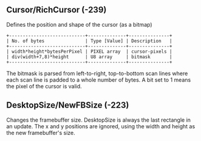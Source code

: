 ## Cursor/RichCursor (-239)
Defines the position and shape of the cursor (as a bitmap)
```
+----------------------------+--------------+---------------+
| No. of bytes               | Type [Value] | Description   |
+----------------------------+--------------+---------------+
| width*height*bytesPerPixel | PIXEL array  | cursor-pixels |
| div(width+7,8)*height      | U8 array     | bitmask       |
+----------------------------+--------------+---------------+
```
The bitmask is parsed from left-to-right, top-to-bottom scan lines where each scan line is padded to a whole number of bytes. A bit set to 1 means the pixel of the cursor is valid.

## DesktopSize/NewFBSize (-223)
Changes the framebuffer size. DesktopSize is always the last rectangle in an update. The x and y positions are ignored, using the width and height as the new framebuffer's size.